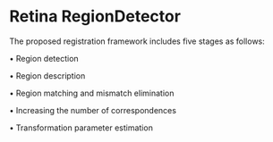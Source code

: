 # Retina RegionDetector

The proposed registration framework includes five stages as follows:

• Region detection

• Region description

• Region matching and mismatch elimination

• Increasing the number of correspondences

• Transformation parameter estimation


